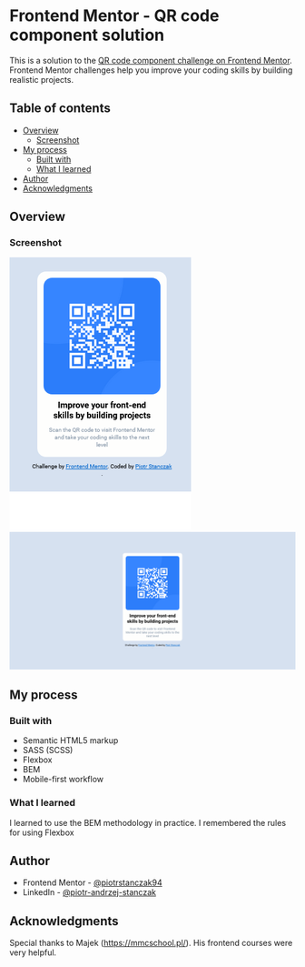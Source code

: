 # Frontend Mentor - QR code component solution

This is a solution to the [QR code component challenge on Frontend Mentor](https://www.frontendmentor.io/challenges/qr-code-component-iux_sIO_H). Frontend Mentor challenges help you improve your coding skills by building realistic projects.

## Table of contents

- [Overview](#overview)
  - [Screenshot](#screenshot)
- [My process](#my-process)
  - [Built with](#built-with)
  - [What I learned](#what-i-learned)
- [Author](#author)
- [Acknowledgments](#acknowledgments)

## Overview

### Screenshot

![](./design/mobile.png)
![](./design/desktop.png)

## My process

### Built with

- Semantic HTML5 markup
- SASS (SCSS)
- Flexbox
- BEM
- Mobile-first workflow

### What I learned

I learned to use the BEM methodology in practice. I remembered the rules for using Flexbox

## Author

- Frontend Mentor - [@piotrstanczak94](https://www.frontendmentor.io/profile/piotrstanczak94)
- LinkedIn - [@piotr-andrzej-stanczak](https://www.linkedin.com/in/piotr-andrzej-stanczak/)

## Acknowledgments

Special thanks to Majek (https://mmcschool.pl/). His frontend courses were very helpful.
